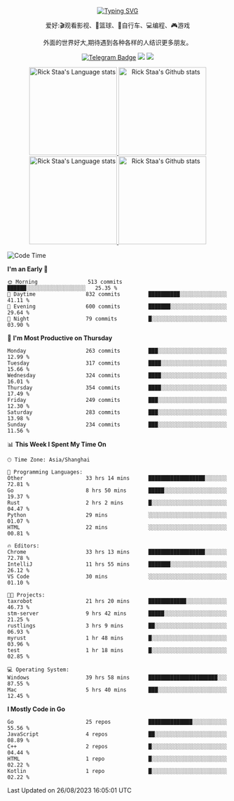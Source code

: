 <div align="center"> 

[![Typing SVG](https://readme-typing-svg.herokuapp.com?size=25&duration=2500&color=eeeeee&vCenter=true&width=200&height=40&lines=Hi+there+%F0%9F%91%8B%F0%9F%8F%BB;I'm+DanBai)](https://git.io/typing-svg)

爱好:🎬观看影视、🏀篮球、🚴自行车、💻编程、🎮游戏

外面的世界好大,期待遇到各种各样的人结识更多朋友。

[![Telegram Badge](https://img.shields.io/badge/-Telegram-blue?style=flat&logo=Telegram&logoColor=white)](https://t.me/danbai9420) 
[![](https://img.shields.io/badge/-Blog-brightgreen?style=flat&logo=Blogger&logoColor=white)](https://p00q.cn)
[![](https://img.shields.io/badge/-Email-red?style=flat&logo=Mail.Ru&logoColor=white)](mailto:danbai@88.com)
</div>

<!-- Light Mode -->
<div align="center"> 
<a href="https://github.com/anuraghazra/github-readme-stats#gh-light-mode-only">
<img height=200 src="https://github-readme-stats.vercel.app/api/top-langs/?username=danbai225&layout=compact&langs_count=10&hide_border=1&role=OWNER,COLLABORATOR#gh-light-mode-only" alt="Rick Staa's Language stats" />
</a>
<a href="https://github.com/anuraghazra/github-readme-stats#gh-light-mode-only">
<img height=200 src="https://github-readme-stats.vercel.app/api?username=danbai225&show_icons=true&count_private=true&line_height=28&hide_border=1&include_all_commits=true&card_width=450&role=OWNER,COLLABORATOR&exclude_repo=github-readme-stats#gh-light-mode-only" alt="Rick Staa's Github stats" />
</a>
</div>

<!-- Dark Mode -->
<div align="center"> 
<a href="https://github.com/anuraghazra/github-readme-stats#gh-dark-mode-only">
<img height=200 src="https://github-readme-stats.vercel.app/api/top-langs/?username=danbai225&layout=compact&langs_count=10&hide_border=1&role=OWNER,COLLABORATOR&theme=github_dark#gh-dark-mode-only" alt="Rick Staa's Language stats" />
</a>
<a href="https://github.com/anuraghazra/github-readme-stats#gh-dark-mode-only">
<img height=200 src="https://github-readme-stats.vercel.app/api?username=danbai225&show_icons=true&count_private=true&line_height=28&hide_border=1&include_all_commits=true&card_width=450&role=OWNER,COLLABORATOR&exclude_repo=github-readme-stats&theme=github_dark#gh-dark-mode-only" alt="Rick Staa's Github stats" />
</a>
</div>

<!--START_SECTION:waka-->
![Code Time](http://img.shields.io/badge/Code%20Time-959%20hrs%2026%20mins-blue)

**I'm an Early 🐤** 

```text
🌞 Morning                513 commits         ██████░░░░░░░░░░░░░░░░░░░   25.35 % 
🌆 Daytime                832 commits         ██████████░░░░░░░░░░░░░░░   41.11 % 
🌃 Evening                600 commits         ███████░░░░░░░░░░░░░░░░░░   29.64 % 
🌙 Night                  79 commits          █░░░░░░░░░░░░░░░░░░░░░░░░   03.90 % 
```
📅 **I'm Most Productive on Thursday** 

```text
Monday                   263 commits         ███░░░░░░░░░░░░░░░░░░░░░░   12.99 % 
Tuesday                  317 commits         ████░░░░░░░░░░░░░░░░░░░░░   15.66 % 
Wednesday                324 commits         ████░░░░░░░░░░░░░░░░░░░░░   16.01 % 
Thursday                 354 commits         ████░░░░░░░░░░░░░░░░░░░░░   17.49 % 
Friday                   249 commits         ███░░░░░░░░░░░░░░░░░░░░░░   12.30 % 
Saturday                 283 commits         ███░░░░░░░░░░░░░░░░░░░░░░   13.98 % 
Sunday                   234 commits         ███░░░░░░░░░░░░░░░░░░░░░░   11.56 % 
```


📊 **This Week I Spent My Time On** 

```text
🕑︎ Time Zone: Asia/Shanghai

💬 Programming Languages: 
Other                    33 hrs 14 mins      ██████████████████░░░░░░░   72.81 % 
Go                       8 hrs 50 mins       █████░░░░░░░░░░░░░░░░░░░░   19.37 % 
Rust                     2 hrs 2 mins        █░░░░░░░░░░░░░░░░░░░░░░░░   04.47 % 
Python                   29 mins             ░░░░░░░░░░░░░░░░░░░░░░░░░   01.07 % 
HTML                     22 mins             ░░░░░░░░░░░░░░░░░░░░░░░░░   00.81 % 

🔥 Editors: 
Chrome                   33 hrs 13 mins      ██████████████████░░░░░░░   72.78 % 
IntelliJ                 11 hrs 55 mins      ███████░░░░░░░░░░░░░░░░░░   26.12 % 
VS Code                  30 mins             ░░░░░░░░░░░░░░░░░░░░░░░░░   01.10 % 

🐱‍💻 Projects: 
taxrobot                 21 hrs 20 mins      ████████████░░░░░░░░░░░░░   46.73 % 
stm-server               9 hrs 42 mins       █████░░░░░░░░░░░░░░░░░░░░   21.25 % 
rustlings                3 hrs 9 mins        ██░░░░░░░░░░░░░░░░░░░░░░░   06.93 % 
myrust                   1 hr 48 mins        █░░░░░░░░░░░░░░░░░░░░░░░░   03.96 % 
test                     1 hr 18 mins        █░░░░░░░░░░░░░░░░░░░░░░░░   02.85 % 

💻 Operating System: 
Windows                  39 hrs 58 mins      ██████████████████████░░░   87.55 % 
Mac                      5 hrs 40 mins       ███░░░░░░░░░░░░░░░░░░░░░░   12.45 % 
```

**I Mostly Code in Go** 

```text
Go                       25 repos            ██████████████░░░░░░░░░░░   55.56 % 
JavaScript               4 repos             ██░░░░░░░░░░░░░░░░░░░░░░░   08.89 % 
C++                      2 repos             █░░░░░░░░░░░░░░░░░░░░░░░░   04.44 % 
HTML                     1 repo              █░░░░░░░░░░░░░░░░░░░░░░░░   02.22 % 
Kotlin                   1 repo              █░░░░░░░░░░░░░░░░░░░░░░░░   02.22 % 
```




 Last Updated on 26/08/2023 16:05:01 UTC
<!--END_SECTION:waka-->
